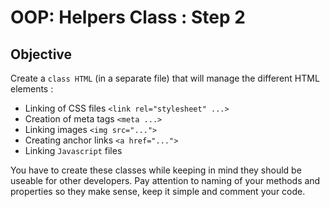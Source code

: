 # OOP: Helpers Class : Step 2

## Objective

Create a `class HTML` (in a separate file) that will manage the different HTML elements :

- Linking of CSS files `<link rel="stylesheet" ...>`
- Creation of meta tags `<meta ...>`
- Linking images `<img src="...">`
- Creating anchor links `<a href="...">`
- Linking `Javascript` files

You have to create these classes while keeping in mind they should be useable for other developers.
Pay attention to naming of your methods and properties so they make sense, keep it simple and comment your code.
